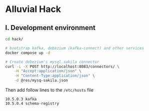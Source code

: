 Alluvial Hack
=============

## I. Development environment
```bash
cd hack/

# bootstrap kafka, debezium (kafka-connect) and other services 
docker compose up -d

# Create debezium's mysql.sakila connector
curl -i -X POST http://localhost:8083/connectors/ \
    -H "Accept:application/json" \
    -H "Content-Type:application/json" \
    -d @res/mysq-sakila.json
```

Then add follow lines to the `/etc/hosts` file
```
10.5.0.3 kafka
10.5.0.4 schema-registry
```
